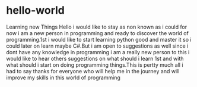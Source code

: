# hello-world
Learning new Things
Hello i would like to stay as non known as i could for now i am a new person in programming and ready to discover the world of programming.1st i would like to start learning python good and master it so i could later on learn maybe C#.But i am open to suggestions as well since i dont have any knowledge in programming i am a really new person to this i would like to hear others suggestions on what should i learn 1st and with what should i start on doing programming things.This is pertty much all i had to say thanks for everyone who will help me in the journey and will improve my skills in this world of programming
